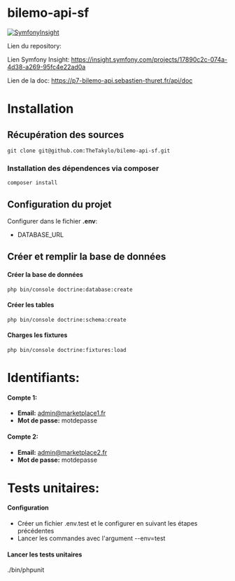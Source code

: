 # bilemo-api-sf

[![SymfonyInsight](https://insight.symfony.com/projects/17890c2c-074a-4d38-a269-95fc4e22ad0a/mini.svg)](https://insight.symfony.com/projects/17890c2c-074a-4d38-a269-95fc4e22ad0a)

Lien du repository: 

Lien Symfony Insight: https://insight.symfony.com/projects/17890c2c-074a-4d38-a269-95fc4e22ad0a

Lien de la doc: https://p7-bilemo-api.sebastien-thuret.fr/api/doc

# Installation

## Récupération des sources

```
git clone git@github.com:TheTakylo/bilemo-api-sf.git
```

### Installation des dépendences via composer

```
composer install
```

## Configuration du projet

Configurer dans le fichier **.env**:
- DATABASE_URL

## Créer et remplir la base de données

#### Créer la base de données
```
php bin/console doctrine:database:create
```

#### Créer les tables
```
php bin/console doctrine:schema:create
```

#### Charges les fixtures
```
php bin/console doctrine:fixtures:load
```

# Identifiants:

#### Compte 1:
- **Email:** admin@marketplace1.fr
- **Mot de passe:** motdepasse

#### Compte 2:
- **Email:** admin@marketplace2.fr
- **Mot de passe:** motdepasse

# Tests unitaires:

#### Configuration

- Créer un fichier .env.test et le configurer en suivant les étapes précédentes
- Lancer les commandes avec l'argument --env=test

#### Lancer les tests unitaires
./bin/phpunit
